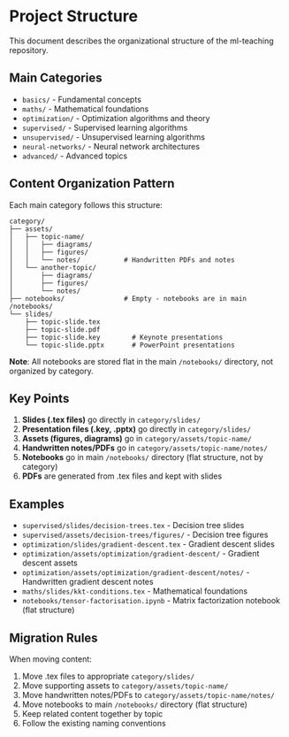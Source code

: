 # Project Structure

This document describes the organizational structure of the ml-teaching repository.

## Main Categories
- `basics/` - Fundamental concepts
- `maths/` - Mathematical foundations  
- `optimization/` - Optimization algorithms and theory
- `supervised/` - Supervised learning algorithms
- `unsupervised/` - Unsupervised learning algorithms
- `neural-networks/` - Neural network architectures
- `advanced/` - Advanced topics

## Content Organization Pattern

Each main category follows this structure:
```
category/
├── assets/
│   ├── topic-name/
│   │   ├── diagrams/
│   │   ├── figures/
│   │   └── notes/           # Handwritten PDFs and notes
│   └── another-topic/
│       ├── diagrams/
│       ├── figures/
│       └── notes/
├── notebooks/               # Empty - notebooks are in main /notebooks/
└── slides/
    ├── topic-slide.tex
    ├── topic-slide.pdf
    ├── topic-slide.key        # Keynote presentations
    └── topic-slide.pptx       # PowerPoint presentations
```

**Note**: All notebooks are stored flat in the main `/notebooks/` directory, not organized by category.

## Key Points
1. **Slides (.tex files)** go directly in `category/slides/`
2. **Presentation files (.key, .pptx)** go directly in `category/slides/`
3. **Assets (figures, diagrams)** go in `category/assets/topic-name/`
4. **Handwritten notes/PDFs** go in `category/assets/topic-name/notes/`
5. **Notebooks** go in main `/notebooks/` directory (flat structure, not by category)
6. **PDFs** are generated from .tex files and kept with slides

## Examples
- `supervised/slides/decision-trees.tex` - Decision tree slides
- `supervised/assets/decision-trees/figures/` - Decision tree figures
- `optimization/slides/gradient-descent.tex` - Gradient descent slides  
- `optimization/assets/optimization/gradient-descent/` - Gradient descent assets
- `optimization/assets/optimization/gradient-descent/notes/` - Handwritten gradient descent notes
- `maths/slides/kkt-conditions.tex` - Mathematical foundations
- `notebooks/tensor-factorisation.ipynb` - Matrix factorization notebook (flat structure)

## Migration Rules
When moving content:
1. Move .tex files to appropriate `category/slides/`
2. Move supporting assets to `category/assets/topic-name/`
3. Move handwritten notes/PDFs to `category/assets/topic-name/notes/`
4. Move notebooks to main `/notebooks/` directory (flat structure)
5. Keep related content together by topic
6. Follow the existing naming conventions